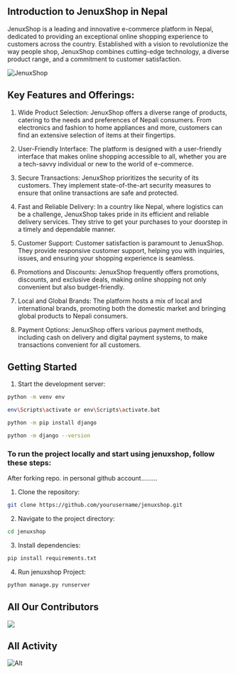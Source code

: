 ## Introduction to JenuxShop in Nepal

JenuxShop is a leading and innovative e-commerce platform in Nepal, dedicated to providing an exceptional online shopping experience to customers across the country. Established with a vision to revolutionize the way people shop, JenuxShop combines cutting-edge technology, a diverse product range, and a commitment to customer satisfaction.

![JenuxShop](https://github.com/jsdhami/jenuxshop/assets/139155991/924c501f-942a-4569-86ff-a5ec33412802)

## Key Features and Offerings:

1. Wide Product Selection: JenuxShop offers a diverse range of products, catering to the needs and preferences of Nepali consumers. From electronics and fashion to home appliances and more, customers can find an extensive selection of items at their fingertips.

2. User-Friendly Interface: The platform is designed with a user-friendly interface that makes online shopping accessible to all, whether you are a tech-savvy individual or new to the world of e-commerce.

3. Secure Transactions: JenuxShop prioritizes the security of its customers. They implement state-of-the-art security measures to ensure that online transactions are safe and protected.

4. Fast and Reliable Delivery: In a country like Nepal, where logistics can be a challenge, JenuxShop takes pride in its efficient and reliable delivery services. They strive to get your purchases to your doorstep in a timely and dependable manner.

5. Customer Support: Customer satisfaction is paramount to JenuxShop. They provide responsive customer support, helping you with inquiries, issues, and ensuring your shopping experience is seamless.

6. Promotions and Discounts: JenuxShop frequently offers promotions, discounts, and exclusive deals, making online shopping not only convenient but also budget-friendly.

7. Local and Global Brands: The platform hosts a mix of local and international brands, promoting both the domestic market and bringing global products to Nepali consumers.

8. Payment Options: JenuxShop offers various payment methods, including cash on delivery and digital payment systems, to make transactions convenient for all customers.

## Getting Started
1. Start the development server:

```bash
python -m venv env
```
```bash
env\Scripts\activate or env\Scripts\activate.bat
```

```bash
python -m pip install django
```

```bash
python -m django --version
``` 

### To run the project locally and start using jenuxshop, follow these steps:

After forking repo. in personal github account.........

1. Clone the repository:

```bash
git clone https://github.com/yourusername/jenuxshop.git
```

2. Navigate to the project directory:

```bash
cd jenuxshop
```

3. Install dependencies:

```bash
pip install requirements.txt
```

4. Run jenuxshop Project:

```bash
python manage.py runserver
```


## All Our Contributors

<a href="https://github.com/jsdhami/jenuxshop/graphs/contributors">
  <img src="https://contrib.rocks/image?repo=jsdhami/jenuxshop" />
</a>

## All Activity

![Alt](https://repobeats.axiom.co/api/embed/3ec1779ac10b579755c7d8fb88205384e21ada84.svg "Repobeats analytics image")
